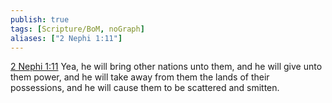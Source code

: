 ```yaml
---
publish: true
tags: [Scripture/BoM, noGraph]
aliases: ["2 Nephi 1:11"]
---
```

[2 Nephi 1:11](https://churchofjesuschrist.org/study/scriptures/bofm/2-ne/1?lang=eng&id=p11#p11) Yea, he will bring other nations unto them, and he will give unto them power, and he will take away from them the lands of their possessions, and he will cause them to be scattered and smitten.
